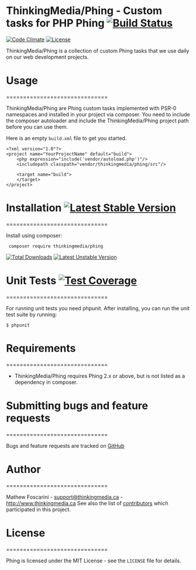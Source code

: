 # ThinkingMedia/Phing - Custom tasks for PHP Phing [![Build Status](https://travis-ci.org/thinkingmedia/phing.svg)](https://travis-ci.org/thinkingmedia/phing)


[![Code Climate](https://codeclimate.com/github/thinkingmedia/phing/badges/gpa.svg)](https://codeclimate.com/github/thinkingmedia/phing)
[![License](https://poser.pugx.org/thinkingmedia/phing/license.svg)](https://packagist.org/packages/thinkingmedia/phing)

ThinkingMedia/Phing is a collection of custom Phing tasks that we use daily on our web development projects.

# Usage
==============================

ThinkingMedia/Phing are Phing custom tasks implemented with PSR-0 namespaces and installed in your project via composer. You need to
include the composer autoloader and include the ThinkingMedia/Phing project path before you can use them.

Here is an empty `build.xml` file to get you started.

    <?xml version="1.0"?>
    <project name="YourProjectName" default="build">
        <php expression="include('vendor/autoload.php')"/>
        <includepath classpath="vendor/thinkingmedia/phing/src"/>
        
        <target name="build">
        </target>
    </project>

# Installation [![Latest Stable Version](https://poser.pugx.org/thinkingmedia/phing/v/stable.svg)](https://packagist.org/packages/thinkingmedia/phing)
==============================

Install using composer:

     composer require thinkingmedia/phing

[![Total Downloads](https://poser.pugx.org/thinkingmedia/phing/downloads.svg)](https://packagist.org/packages/thinkingmedia/phing) 
[![Latest Unstable Version](https://poser.pugx.org/thinkingmedia/phing/v/unstable.svg)](https://packagist.org/packages/thinkingmedia/phing) 

# Unit Tests [![Test Coverage](https://codeclimate.com/github/thinkingmedia/phing/badges/coverage.svg)](https://codeclimate.com/github/thinkingmedia/phing)
==============================

For running unit tests you need phpunit. After installing, you can run the unit test suite by running:

    $ phpunit
 

# Requirements
==============================

- ThinkingMedia/Phing requires Phing 2.x or above, but is not listed as a dependency in composer.

# Submitting bugs and feature requests
==============================

Bugs and feature requests are tracked on [GitHub](https://github.com/thinkingmedia/phing/issues)

# Author
==============================

Mathew Foscarini - <support@thinkingmedia.ca> - <http://www.thinkingmedia.ca>
See also the list of [contributors](https://github.com/thinkingmedia/phing/contributors) which participated in this project.

# License
==============================

Phing is licensed under the MIT License - see the `LICENSE` file for details.
